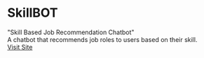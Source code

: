 # SkillBOT

"Skill Based Job Recommendation Chatbot" <br>
A chatbot that recommends job roles to users based on their skill.
<br>[Visit Site](https://skillbot-7f1m.onrender.com)
